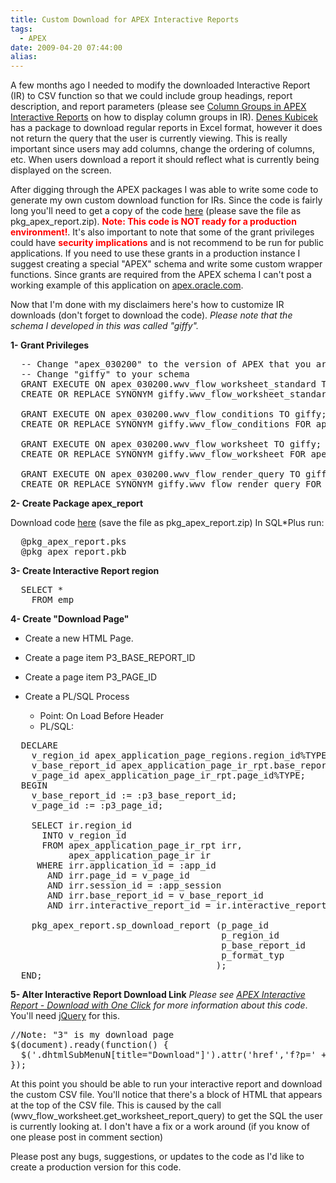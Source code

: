 ```yaml
---
title: Custom Download for APEX Interactive Reports
tags:
  - APEX
date: 2009-04-20 07:44:00
alias:
---
```


A few months ago I needed to modify the downloaded Interactive Report (IR) to CSV function so that we could include group headings, report description, and report parameters (please see [Column Groups in APEX Interactive Reports](http://apex-smb.blogspot.com/2009/03/column-groups-in-apex-interactive.html) on how to display column groups in IR). [Denes Kubicek](http://deneskubicek.blogspot.com/) has a package to download regular reports in Excel format, however it does not return the query that the user is currently viewing. This is really important since users may add columns, change the ordering of columns, etc. When users download a report it should reflect what is currently being displayed on the screen.

After digging through the APEX packages I was able to write some code to generate my own custom download function for IRs. Since the code is fairly long you'll need to get a copy of the code [here](http://apex.oracle.com/pls/otn/f?p=20195:1300) (please save the file as pkg_apex_report.zip). <span style="font-weight:bold; color: red">Note: This code is NOT ready for a production environment!</span>. It's also important to note that some of the grant privileges could have <span style="font-weight:bold; color: red">security implications</span> and is not recommend to be run for public applications. If you need to use these grants in a production instance I suggest creating a special "APEX" schema and write some custom wrapper functions. Since grants are required from the APEX schema I can't post a working example of this application on [apex.oracle.com](http://apex.oracle.com).

Now that I'm done with my disclaimers here's how to customize IR downloads (don't forget to download the code). <span style="font-style:italic;">Please note that the schema I developed in this was called "giffy".</span>

<span style="font-weight:bold;">1- Grant Privileges</span>

<pre class="brush: sql">
  -- Change "apex_030200" to the version of APEX that you are using
  -- Change "giffy" to your schema
  GRANT EXECUTE ON apex_030200.wwv_flow_worksheet_standard TO giffy;
  CREATE OR REPLACE SYNONYM giffy.wwv_flow_worksheet_standard FOR apex_030200.wwv_flow_worksheet_standard

  GRANT EXECUTE ON apex_030200.wwv_flow_conditions TO giffy;
  CREATE OR REPLACE SYNONYM giffy.wwv_flow_conditions FOR apex_030200.wwv_flow_conditions;

  GRANT EXECUTE ON apex_030200.wwv_flow_worksheet TO giffy;
  CREATE OR REPLACE SYNONYM giffy.wwv_flow_worksheet FOR apex_030200.wwv_flow_worksheet;

  GRANT EXECUTE ON apex_030200.wwv_flow_render_query TO giffy;
  CREATE OR REPLACE SYNONYM giffy.wwv_flow_render_query FOR apex_030200.wwv_flow_render_query;
</pre>

<span style="font-weight:bold;">2- Create Package apex_report</span>

Download code [here](http://apex.oracle.com/pls/otn/f?p=20195:1300) (save the file as pkg_apex_report.zip)
In SQL*Plus run:
<pre class="brush: sql">
  @pkg_apex_report.pks
  @pkg_apex_report.pkb
</pre>

<span style="font-weight:bold;">3- Create Interactive Report region</span>
<pre class="brush: sql">
  SELECT *
    FROM emp
</pre>

<span style="font-weight:bold;">4- Create "Download Page"</span>
- Create a new HTML Page.
- Create a page item P3_BASE_REPORT_ID
- Create a page item P3_PAGE_ID

- Create a PL/SQL Process
  - Point: On Load Before Header
  - PL/SQL:

<pre class="brush: sql">
  DECLARE
    v_region_id apex_application_page_regions.region_id%TYPE;
    v_base_report_id apex_application_page_ir_rpt.base_report_id%TYPE;
    v_page_id apex_application_page_ir_rpt.page_id%TYPE;
  BEGIN
    v_base_report_id := :p3_base_report_id;
    v_page_id := :p3_page_id;

    SELECT ir.region_id
      INTO v_region_id
      FROM apex_application_page_ir_rpt irr,
           apex_application_page_ir ir
     WHERE irr.application_id = :app_id
       AND irr.page_id = v_page_id
       AND irr.session_id = :app_session
       AND irr.base_report_id = v_base_report_id
       AND irr.interactive_report_id = ir.interactive_report_id;

    pkg_apex_report.sp_download_report (p_page_id            => v_page_id,
                                        p_region_id          => v_region_id,
                                        p_base_report_id     => v_base_report_id,
                                        p_format_typ         => 'CSV'
                                       );
  END;
</pre>

<span style="font-weight:bold;">5- Alter Interactive Report Download Link</span>
<span style="font-style:italic;">Please see [APEX Interactive Report - Download with One Click](http://apex-smb.blogspot.com/2009/03/interactive-report-download-with-one.html) for more information about this code</span>. You'll need [jQuery](http://www.jquery.com) for this.

<pre class="brush: js">
//Note: "3" is my download page
$(document).ready(function() {
  $('.dhtmlSubMenuN[title="Download"]').attr('href','f?p=' + $v('pFlowId') + ':3:' + $v('pInstance') + '::NO:3:P3_PAGE_ID,P3_BASE_REPORT_ID:' + $v('pFlowStepId') + ',' + $v('apexir_REPORT_ID'));  
});
</pre>

At this point you should be able to run your interactive report and download the custom CSV file. You'll notice that there's a block of HTML that appears at the top of the CSV file. This is caused by the call (wwv_flow_worksheet.get_worksheet_report_query) to get the SQL the user is currently looking at. I don't have a fix or a work around (if you know of one please post in comment section)

Please post any bugs, suggestions, or updates to the code as I'd like to create a production version for this code.